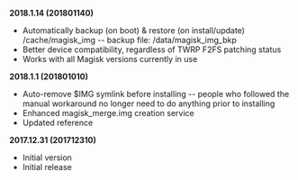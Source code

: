 **2018.1.14 (201801140)**
- Automatically backup (on boot) & restore (on install/update) /cache/magisk_img -- backup file: /data/magisk_img_bkp
- Better device compatibility, regardless of TWRP F2FS patching status
- Works with all Magisk versions currently in use

**2018.1.1 (201801010)**
- Auto-remove $IMG symlink before installing -- people who followed the manual workaround no longer need to do anything prior to installing
- Enhanced magisk_merge.img creation service
- Updated reference

**2017.12.31 (201712310)**
- Initial version
- Initial release
